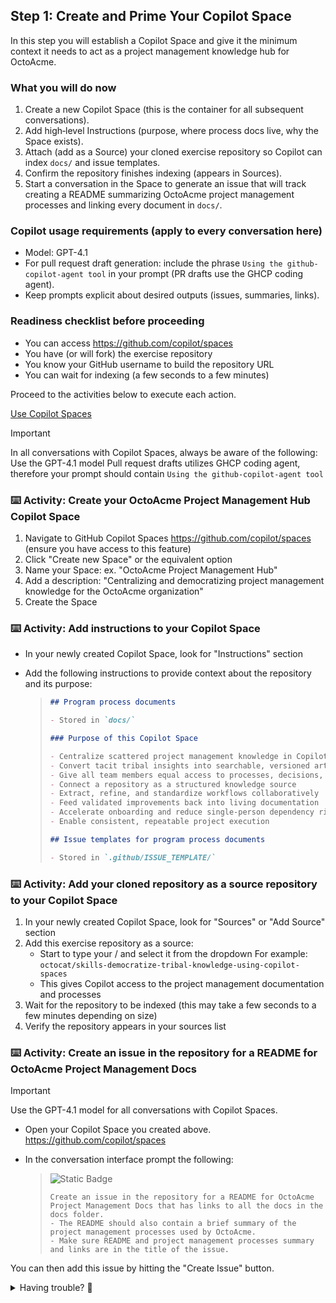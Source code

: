 ## Step 1: Create and Prime Your Copilot Space

In this step you will establish a Copilot Space and give it the minimum context it needs to act as a project management knowledge hub for OctoAcme.

### What you will do now

1. Create a new Copilot Space (this is the container for all subsequent conversations).
2. Add high‑level Instructions (purpose, where process docs live, why the Space exists).
3. Attach (add as a Source) your cloned exercise repository so Copilot can index `docs/` and issue templates.
4. Confirm the repository finishes indexing (appears in Sources).
5. Start a conversation in the Space to generate an issue that will track creating a README summarizing OctoAcme project management processes and linking every document in `docs/`.

### Copilot usage requirements (apply to every conversation here)

- Model: GPT-4.1
- For pull request draft generation: include the phrase `Using the github-copilot-agent tool` in your prompt (PR drafts use the GHCP coding agent).
- Keep prompts explicit about desired outputs (issues, summaries, links).

### Readiness checklist before proceeding

- You can access https://github.com/copilot/spaces
- You have (or will fork) the exercise repository
- You know your GitHub username to build the repository URL
- You can wait for indexing (a few seconds to a few minutes)

Proceed to the activities below to execute each action.

[Use Copilot Spaces](https://docs.github.com/en/copilot/how-tos/provide-context/use-copilot-spaces/)

> [!IMPORTANT]
> In all conversations with Copilot Spaces, always be aware of the following:
> Use the GPT-4.1 model
> Pull request drafts utilizes GHCP coding agent, therefore your prompt should contain `Using the github-copilot-agent tool`

### ⌨️ Activity: Create your OctoAcme Project Management Hub Copilot Space

1. Navigate to GitHub Copilot Spaces https://github.com/copilot/spaces (ensure you have access to this feature)
1. Click "Create new Space" or the equivalent option
1. Name your Space: ex. "OctoAcme Project Management Hub"
1. Add a description: "Centralizing and democratizing project management knowledge for the OctoAcme organization"
1. Create the Space

<!-- image place holder -->

### ⌨️ Activity: Add instructions to your Copilot Space

- In your newly created Copilot Space, look for "Instructions" section
- Add the following instructions to provide context about the repository and its purpose:

   > ```markdown
   > ## Program process documents
   >
   > - Stored in `docs/`
   >
   > ### Purpose of this Copilot Space
   >
   > - Centralize scattered project management knowledge in Copilot Spaces
   > - Convert tacit tribal insights into searchable, versioned artifacts
   > - Give all team members equal access to processes, decisions, and rationale
   > - Connect a repository as a structured knowledge source
   > - Extract, refine, and standardize workflows collaboratively
   > - Feed validated improvements back into living documentation
   > - Accelerate onboarding and reduce single-person dependency risk
   > - Enable consistent, repeatable project execution
   >
   > ## Issue templates for program process documents
   >
   > - Stored in `.github/ISSUE_TEMPLATE/`
   > ```

<!-- image place holder -->

### ⌨️ Activity: Add your cloned repository as a source repository to your Copilot Space

1. In your newly created Copilot Space, look for "Sources" or "Add Source" section
1. Add this exercise repository as a source:
   - Start to type your <your-handle>/<repo-name> and select it from the dropdown
   For example: `octocat/skills-democratize-tribal-knowledge-using-copilot-spaces`
   - This gives Copilot access to the project management documentation and processes
1. Wait for the repository to be indexed (this may take a few seconds to a few minutes depending on size)
1. Verify the repository appears in your sources list

### ⌨️ Activity: Create an issue in the repository for a README for OctoAcme Project Management Docs

> [!IMPORTANT]
> Use the GPT-4.1 model for all conversations with Copilot Spaces.

- Open your Copilot Space you created above. https://github.com/copilot/spaces
- In the conversation interface prompt the following:

   > ![Static Badge](https://img.shields.io/badge/-Prompt-text?style=social&logo=github%20copilot)
   >
   > ```prompt
   > Create an issue in the repository for a README for OctoAcme Project Management Docs that has links to all the docs in the docs folder.
   > - The README should also contain a brief summary of the project management processes used by OctoAcme.
   > - Make sure README and project management processes summary and links are in the title of the issue.
   > ```

You can then add this issue by hitting the "Create Issue" button.

<!-- image place holder -->

<details>
<summary>Having trouble? 🤷</summary><br/>

- Make sure you have access to GitHub Copilot Spaces (currently in beta/limited access)
- The repository should be publicly accessible for Copilot to index it
- If you can't access Copilot Spaces, you can continue by manually exploring the repository structure and documentation
- Repository indexing can take 5-10 minutes depending on size

</details>
